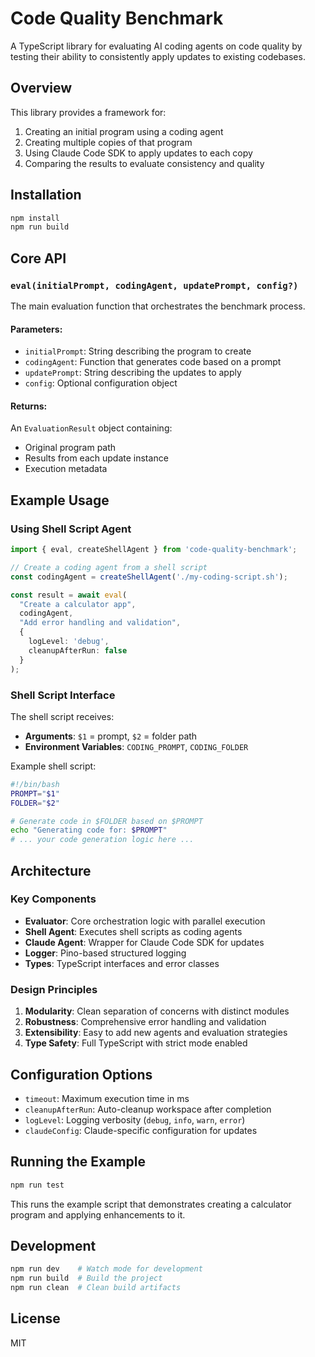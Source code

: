 # Code Quality Benchmark

A TypeScript library for evaluating AI coding agents on code quality by testing their ability to consistently apply updates to existing codebases.

## Overview

This library provides a framework for:
1. Creating an initial program using a coding agent
2. Creating multiple copies of that program
3. Using Claude Code SDK to apply updates to each copy
4. Comparing the results to evaluate consistency and quality

## Installation

```bash
npm install
npm run build
```

## Core API

### `eval(initialPrompt, codingAgent, updatePrompt, config?)`

The main evaluation function that orchestrates the benchmark process.

#### Parameters:
- `initialPrompt`: String describing the program to create
- `codingAgent`: Function that generates code based on a prompt
- `updatePrompt`: String describing the updates to apply
- `config`: Optional configuration object

#### Returns:
An `EvaluationResult` object containing:
- Original program path
- Results from each update instance
- Execution metadata

## Example Usage

### Using Shell Script Agent

```typescript
import { eval, createShellAgent } from 'code-quality-benchmark';

// Create a coding agent from a shell script
const codingAgent = createShellAgent('./my-coding-script.sh');

const result = await eval(
  "Create a calculator app",
  codingAgent,
  "Add error handling and validation",
  {
    logLevel: 'debug',
    cleanupAfterRun: false
  }
);
```

### Shell Script Interface

The shell script receives:
- **Arguments**: `$1` = prompt, `$2` = folder path
- **Environment Variables**: `CODING_PROMPT`, `CODING_FOLDER`

Example shell script:
```bash
#!/bin/bash
PROMPT="$1"
FOLDER="$2"

# Generate code in $FOLDER based on $PROMPT
echo "Generating code for: $PROMPT" 
# ... your code generation logic here ...
```

## Architecture

### Key Components

- **Evaluator**: Core orchestration logic with parallel execution
- **Shell Agent**: Executes shell scripts as coding agents
- **Claude Agent**: Wrapper for Claude Code SDK for updates
- **Logger**: Pino-based structured logging
- **Types**: TypeScript interfaces and error classes

### Design Principles

1. **Modularity**: Clean separation of concerns with distinct modules
2. **Robustness**: Comprehensive error handling and validation
3. **Extensibility**: Easy to add new agents and evaluation strategies
4. **Type Safety**: Full TypeScript with strict mode enabled

## Configuration Options

- `timeout`: Maximum execution time in ms
- `cleanupAfterRun`: Auto-cleanup workspace after completion
- `logLevel`: Logging verbosity (`debug`, `info`, `warn`, `error`)
- `claudeConfig`: Claude-specific configuration for updates

## Running the Example

```bash
npm run test
```

This runs the example script that demonstrates creating a calculator program and applying enhancements to it.

## Development

```bash
npm run dev    # Watch mode for development
npm run build  # Build the project
npm run clean  # Clean build artifacts
```

## License

MIT